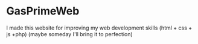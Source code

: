 # GasPrimeWeb
I made this website for improving my web development skills (html + css + js +php)
(maybe someday I'll bring it to perfection)
